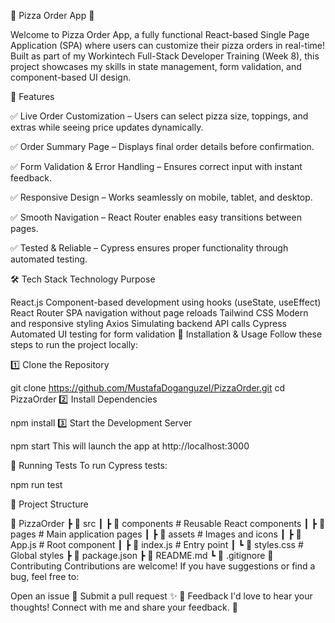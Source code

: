 🍕 Pizza Order App 🚀

Welcome to Pizza Order App, a fully functional React-based Single Page Application (SPA) where users can customize their pizza orders in real-time! Built as part of my Workintech Full-Stack Developer Training (Week 8), this project showcases my skills in state management, form validation, and component-based UI design.


🎯 Features

✅ Live Order Customization – Users can select pizza size, toppings, and extras while seeing price updates dynamically.

✅ Order Summary Page – Displays final order details before confirmation.

✅ Form Validation & Error Handling – Ensures correct input with instant feedback.

✅ Responsive Design – Works seamlessly on mobile, tablet, and desktop.

✅ Smooth Navigation – React Router enables easy transitions between pages.

✅ Tested & Reliable – Cypress ensures proper functionality through automated testing.


🛠 Tech Stack
Technology	Purpose

React.js	Component-based development using hooks (useState, useEffect)
React Router	SPA navigation without page reloads
Tailwind CSS	Modern and responsive styling
Axios	Simulating backend API calls
Cypress	Automated UI testing for form validation
🚀 Installation & Usage
Follow these steps to run the project locally:

1️⃣ Clone the Repository

git clone https://github.com/MustafaDoganguzel/PizzaOrder.git
cd PizzaOrder
2️⃣ Install Dependencies

npm install
3️⃣ Start the Development Server

npm start
This will launch the app at http://localhost:3000

🧪 Running Tests
To run Cypress tests:

npm run test

📌 Project Structure

📂 PizzaOrder
 ┣ 📂 src
 ┃ ┣ 📂 components      # Reusable React components
 ┃ ┣ 📂 pages           # Main application pages
 ┃ ┣ 📂 assets          # Images and icons
 ┃ ┣ 📜 App.js          # Root component
 ┃ ┣ 📜 index.js        # Entry point
 ┃ ┗ 📜 styles.css      # Global styles
 ┣ 📜 package.json
 ┣ 📜 README.md
 ┗ 📜 .gitignore
🤝 Contributing
Contributions are welcome! If you have suggestions or find a bug, feel free to:

Open an issue 🐛
Submit a pull request ✨
📢 Feedback
I'd love to hear your thoughts! Connect with me and share your feedback. 🚀

